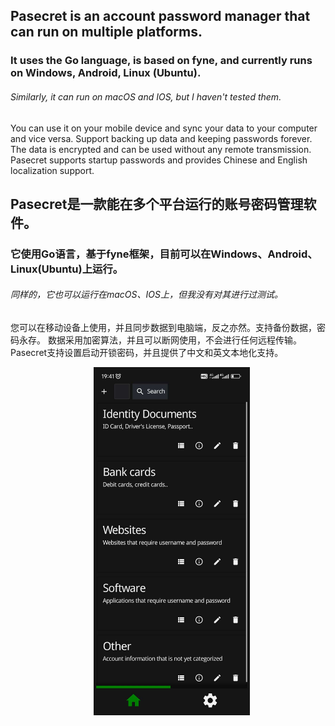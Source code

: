 ## Pasecret is an account password manager that can run on multiple platforms.
### It uses the Go language, is based on <a link='https://fyne.io/'>fyne</a>, and currently runs on Windows, Android, Linux (Ubuntu).
###### Similarly, it can run on macOS and IOS, but I haven't tested them.
<p>You can use it on your mobile device and sync your data to your computer and vice versa. Support backing up data and keeping passwords forever.
The data is encrypted and can be used without any remote transmission. <br>Pasecret supports startup passwords and provides Chinese and English localization support. </p>


## Pasecret是一款能在多个平台运行的账号密码管理软件。
### 它使用Go语言，基于<a link='https://fyne.io/'>fyne</a>框架，目前可以在Windows、Android、Linux(Ubuntu)上运行。
###### 同样的，它也可以运行在macOS、IOS上，但我没有对其进行过测试。
<p>您可以在移动设备上使用，并且同步数据到电脑端，反之亦然。支持备份数据，密码永存。
数据采用加密算法，并且可以断网使用，不会进行任何远程传输。<br>
Pasecret支持设置启动开锁密码，并且提供了中文和英文本地化支持。</p>
<div style="text-align: center" >
<img src="https://s1.ax1x.com/2023/08/09/pPZDTo9.png" alt="">
<img src="https://s1.ax1x.com/2023/08/09/pPZDIZ4.png" alt="">
<img src="https://s1.ax1x.com/2023/08/09/pPZDHiR.png" alt="">
<img src="https://s1.ax1x.com/2023/08/09/pPZr8yT.png" alt="">
<img src="https://s1.ax1x.com/2023/08/09/pPZr3lV.png" alt="" width="250"><img src="./assets/readme/gitshow7.jpeg" alt=""  width="250"><img src="https://s1.ax1x.com/2023/08/09/pPZD4LF.jpg" alt="" width="250">
<img src="https://s1.ax1x.com/2023/08/09/pPZDodJ.png" alt="">
</div>


